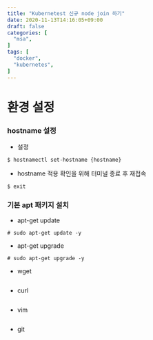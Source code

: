 ```yaml
---
title: "Kubernetest 신규 node join 하기"
date: 2020-11-13T14:16:05+09:00
draft: false
categories: [  
  "msa",
]
tags: [
  "docker",
  "kubernetes",
]
---
```


# 환경 설정

### hostname 설정

* 설정
```
$ hostnamectl set-hostname {hostname}
```

* hostname 적용 확인을 위해 터미널 종료 후 재접속
```
$ exit
```

### 기본 apt 패키지 설치

* apt-get update
```
# sudo apt-get update -y
```

* apt-get upgrade
```
# sudo apt-get upgrade -y
```

* wget
```
```

* curl
```
```

* vim
```
```

* git
```
```
